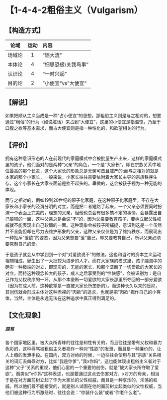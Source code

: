 # 【1-4-4-2粗俗主义（Vulgarism）
## 【构造方式】
| 论域 | 运动           | 内容 |
|:----:|:----------------:|:-----|
| 场域论   |1 |  “随大流”  |
| 本体论   | 4|  “细思恐极\关我鸟事”  |
| 认识论   |4 |  “一时兴起”  |
| 目的论   | 2|  ”小便宜“vs”大便宜“  |

## 【解说】
如果把顺从主义当成是一种“占小便宜”的思想，那粗俗主义则是与之相对的，想要通过“粗俗”的行为（如说脏话）来占到“大便宜”，这里的小便宜是指温饱，乃至于口腹之欲等基本需求，而占大便宜则是指一种性化的，和欲望相关的行为。
## 【评价】
拥有这种意识形态的人在前现代的家庭模式中会被批量生产出来，这样的家庭模式里的孩子，他们面对的是两种“父亲”的角色，一个是”大家长“，即在宗族关系中地位最高的那个长辈，这个大家长的形象总是无懈可击且威严的;而与之相对的就是本家的那个小家长，一般来说，小家长往往需要依附着大家长主导的宗族秩序生存，这个小家长在大家长面前是抬不起头的，卑微的，这会被孩子视为一种无能的体现。

而与之相对的，例如19到20世纪的原子化家庭，在这种原子化家庭里，不存在大家长和小家长的泾渭分明的对立，而是把二者短路了起来，一个父亲必须要同时扮演一个表面上完美的，理想的父亲，但他也总会有很多搞不定的事情，会暴露出自己狼狈的一面，这种父亲总是会说”不“的，因为父亲要教育孩子，要树立起父性权威就不能表现出自己软弱的一面。这种现象会被孩子所捕捉，意识到这是一个虽然并不全能但却在尽力去维护形象的父亲，这种父亲仅仅是为了维持秩序，而展现出一种拒斥”爱欲“的姿态，因为父亲想要”爱”自己，却又要教育自己，所以父亲必须要克制自己的爱。

于是孩子就会从中学到到一个对“对爱欲说不”的做法，这也和当时的资本主义运动相辅相成，诞生出了一大批较为进步的人才。而在大家族的模式里，孩子脑海中的确实一种极端的对立，即现实的，无能的家长，和那个垄断了一切爱欲的大家长的对立，而持这种观念长大的孩子，成人之后享受到的“性快感”，会被识别为：是自己作为父权秩序的一环，从那个本垄断一切爱欲的大家长那里所夺回的一部分爱欲（因为在成人前，这种欲望是一直被大家长所垄断的）。而这种长久以来的压抑，其创伤就会形成主体对这种赤裸的“肉欲”的追求，也就是把“肉欲”视作自己的小客体，当然，主体是永远无法在这种追求中真正得到满足的。

## 【文化现象】
##### 国骂
各个国家地区里，被大众所青睐的往往是和性有关的，而且往往是带有父权和暴力色彩的，这种辱骂被粗俗主义者视作一种对“性欲”的发泄，而且是一种廉价的，让人上瘾的发泄手段。在国内，双方对峙的时候，一边往往会使用与其“宗族“关系相关的词汇去侮辱对方，比如”我是你爹“，”我x你妈“，这也能体现出粗俗主义者对于这种”父子“关系的重视，他们心里的一个重要的创伤，就是”被大家长所夺取了爱欲”。而类似“x你妈“这种表述，也是要通过这点去伤害对方，x对方的母亲，相当于是在对方面前树立起了作为大家长的父性权威，而且是一种享乐的，淫荡的权威。所以他们最不能接受的，就是别人试图在他的面前树立起类似的父性权威，当他们被这种行为所激怒时，往往会说：“你装什么装”或者“你老什么老”。
